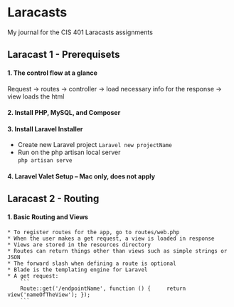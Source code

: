 # Laracasts
My journal for the CIS 401 Laracasts assignments

## Laracast 1 - Prerequisets 

#### 1. The control flow at a glance 
Request -> routes -> controller -> load necessary info for the response -> view loads the html 
#### 2. Install PHP, MySQL, and Composer 
#### 3. Install Laravel Installer 
* Create new Laravel project 
   `Laravel new projectName` 
* Run on the php artisan local server  
   `php artisan serve` 
#### 4. Laravel Valet Setup – Mac only, does not apply 

## Laracast 2 - Routing 

#### 1. Basic Routing and Views
    * To register routes for the app, go to routes/web.php
    * When the user makes a get request, a view is loaded in response 
    * Views are stored in the resources directory 
    * Routes can return things other than views such as simple strings or JSON 
    * The forward slash when defining a route is optional 
    * Blade is the templating engine for Laravel 
    * A get request:
        ``` 
        Route::get('/endpointName', function () {     return view('nameOfTheView'); }); 
        ```
 
